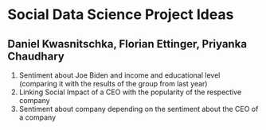 # Social Data Science Project Ideas
## Daniel Kwasnitschka, Florian Ettinger, Priyanka Chaudhary

1. Sentiment about Joe Biden and income and educational level (comparing it with the results of the group from last year)
2. Linking Social Impact of a CEO with the popularity of the respective company
3. Sentiment about company depending on the sentiment about the CEO of a company